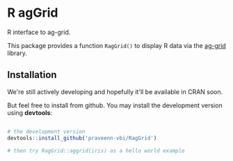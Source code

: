 # R agGrid
R interface to ag-grid.

This package provides a function `RagGrid()` to display R data via the [ag-grid](https://www.ag-grid.com/) library.

## Installation

We're still actively developing and hopefully it'll be available in CRAN soon. 

But feel free to install from github.
You may install the development version using **devtools**:

```r

# the development version
devtools::install_github('praveenn-vbi/RagGrid')

# then try RagGrid::aggrid(iris) as a hello world example
```
